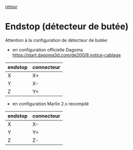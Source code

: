 [retour](../README.md)  

# Endstop (détecteur de butée)  
Attention à la configuration de détecteur de butée:  
- en configuration officielle Dagoma  
https://start.dagoma3d.com/de200/8.notice-cablage  

| endstop | connecteur |
| ------ | ------ |
| X | X+ |
| Y | X- |
| Z | Y+ |


-  en configuration Marlin 2.x recompilé  
  
| endstop | connecteur |
| ------ | ------ |
| X | X- |
| Y | Y+ |
| Z | Z- |